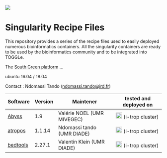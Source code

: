 ![](http://www.southgreen.fr/sites/southgreen.fr/themes/southgreen/logo.png)
# Singularity Recipe Files

This repository provides a series of the recipe files used to easily deployed numerous bioinformatics containers. All the singularity containers are ready to be used by the bioinformatics community and to be integrated into TOGGLe.

The [South Green platform](http://www.southgreen.fr/) ...


ubuntu 16.04 / 18.04

Contact : Ndomassi Tando (ndomassi.tando@ird.fr)

|Software | Version | Maintener | tested and deployed on  |
| ------------- | ------------- | ------------- | ------------- |
| [Abyss](http://www.bcgsc.ca/platform/bioinfo/software/abyss)  | 1.9  | Valérie NOEL (UMR MIVEGEC)  |   <img src="https://github.com/SouthGreenPlatform/trainings/blob/gh-pages/images/logo_ird.png" height = "20" > (i-trop cluster) |
| [atropos](https://github.com/jdidion/atropos)  | 1.1.14 | Ndomassi tando  (UMR DIADE) |   <img src="https://github.com/SouthGreenPlatform/trainings/blob/gh-pages/images/logo_ird.png" height = "20" > (i-trop cluster) |
| [bedtools](https://bedtools.readthedocs.io/en/latest/index.html)  |2.27.1 | Valentin Klein (UMR DIADE)  |   <img src="https://github.com/SouthGreenPlatform/trainings/blob/gh-pages/images/logo_ird.png" height = "20" > (i-trop cluster) |



